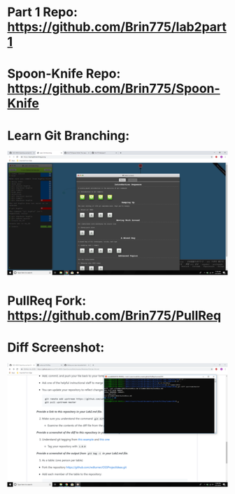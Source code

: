 # Part 1 Repo: https://github.com/Brin775/lab2part1
# Spoon-Knife Repo: https://github.com/Brin775/Spoon-Knife
# Learn Git Branching:
![Screenshot](images/git_branching.png)
# PullReq Fork: https://github.com/Brin775/PullReq
# Diff Screenshot:
![Screenshot](images/diff.png)
